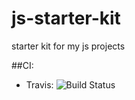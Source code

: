# js-starter-kit
starter kit for my js projects

##CI:
+ Travis: <img src="https://travis-ci.org/mateusz-warzyc/js-starter-kit.svg?branch=master" alt="Build Status" />
